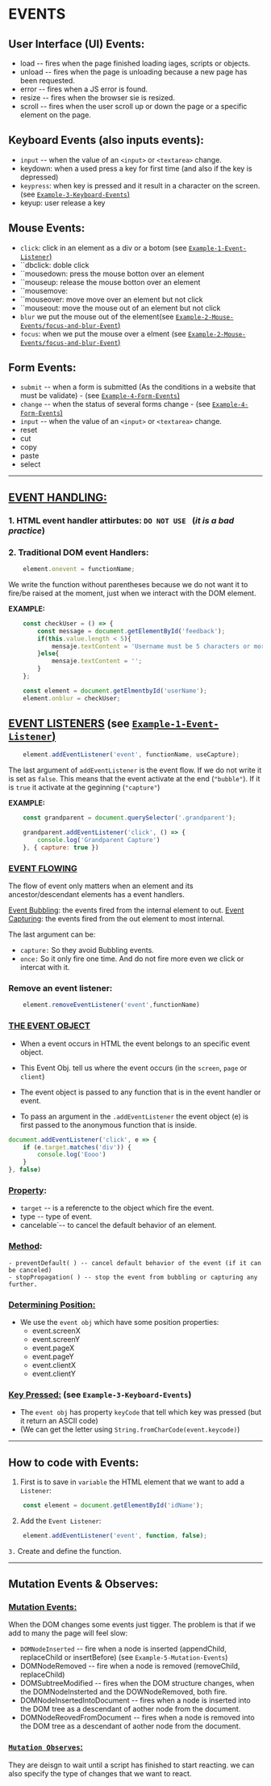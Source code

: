 # EVENTS

## User Interface (UI) Events:
- load -- fires when the page finished loading iages, scripts or objects.
- unload -- fires when the page is unloading because a new page has been requested.
- error -- fires when a JS error is found.
- resize -- fires when the browser sie is resized.
- scroll -- fires when the user scroll up or down the page or a specific element on the page.

## Keyboard Events (also inputs events):
- ``input`` -- when the value of an ``<input>`` or ``<textarea>`` change.
- keydown: when a used press a key for first time (and also if the key is depressed)
- ``keypress``: when key is pressed and it result in a character on the screen. (see <ins>``Example-3-Keyboard-Events``)
- keyup: user release a key

## Mouse Events:
- ``click``: click in an element as a div or a botom (see <ins>``Example-1-Event-Listener``)
- ``dbclick: doble click
- ``mousedown: press the mouse botton over an element
- ``mouseup: release the mouse botton over an element
- ``mousemove: 
- ``mouseover: move move over an element but not click
- ``mouseout: move the mouse out of an element but not click
- ``blur`` we put the mouse out of the element(see  <ins>``Example-2-Mouse-Events/focus-and-blur-Event``)
- ``focus``: when we put the mouse over a elment (see <ins>``Example-2-Mouse-Events/focus-and-blur-Event``)

## Form Events:
- ``submit`` -- when a form is submitted (As the conditions in a website that must be validate) - (see <ins>``Example-4-Form-Events``)
- ``change`` -- when the status of several forms change - (see <ins>``Example-4-Form-Events``)
- ``input`` -- when the value of an ``<input>`` or ``<textarea>`` change.
- reset
- cut
- copy
- paste
- select

---

## <ins>EVENT HANDLING:

 ### 1. HTML event handler attirbutes: **``DO NOT USE ``** (*it is a bad practice*)

### 2. Traditional DOM event Handlers: 
```javascript
    element.onevent = functionName;
``` 
We write the function without parentheses because we do not want it to fire/be raised 
at the moment, just when we interact with the DOM element.

**EXAMPLE:**
```javascript
    const checkUser = () => {
        const message = document.getElementById('feedback');
        if(this.value.length < 5){
            mensaje.textContent = 'Username must be 5 characters or more';
        }else{
            mensaje.textContent = '';
        }
    };

    const element = document.getElmentbyId('userName');
    element.onblur = checkUser;
```

## <ins> EVENT LISTENERS</ins> (see <ins>``Example-1-Event-Listener``)
```js
    element.addEventListener('event', functionName, useCapture);
```
The last argument of ``addEventListener`` is the event flow.
If we do not write it is set as ``false``. This means that the event activate at the end (``"bubble"``).
If it is ``true`` it activate at the geginning (``"capture"``)

**EXAMPLE:**
```js
    const grandparent = document.querySelector('.grandparent');

    grandparent.addEventListener('click', () => {
        console.log('Grandparent Capture')
    }, { capture: true })
```

### <ins>**EVENT FLOWING**
The flow of event only matters when an element and its ancestor/descendant elements has a event handlers.

<ins>Event Bubbling</ins>: the events fired from the internal element to out.
<ins>Event Capturing</ins>: the events fired from the out element to most internal.

The last argument can be:
- ``capture:`` So they avoid Bubbling events.
- ``once:`` So it only fire one time. And do not fire more even we click or intercat with it.

### **Remove an event listener:**
```js
    element.removeEventListener('event',functionName)
```

### <ins>**THE EVENT OBJECT**
- When a event occurs in HTML the event belongs to an specific event object.
- This Event Obj. tell us where the event occurs (in the ``screen``, ``page`` or ``client``)
- The event object is passed to any function that is in the event handler or event.

- To pass an argument in the ``.addEventListener`` the event object (e) is first passed to the anonymous function that is inside.
```js
document.addEventListener('click', e => {
    if (e.target.matches('div')) {
        console.log('Eooo')
    }
}, false)
```

### <ins>Property</ins>:
- ``target`` -- is a referencte to the object which fire the event.
- type -- type of event.
- cancelable`-- to cancel the default behavior of an element.


### <ins>Method</ins>:
    - preventDefault( ) -- cancel default behavior of the event (if it can be canceled)
    - stopPropagation( ) -- stop the event from bubbling or capturing any further.


### <ins> Determining Position:
- We use the ``event obj`` which have some position properties:
    - event.screenX
    - event.screenY
    - event.pageX
    - event.pageY
    - event.clientX
    - event.clientY

### <ins> Key Pressed:</ins> (see ``Example-3-Keyboard-Events``)
- The ``event obj`` has property ``keyCode`` that tell which key was pressed (but it return an ASCII code)
- (We can get the letter using ``String.fromCharCode(event.keycode)``)

---

## How to code with Events:
1. First is to save in ``variable`` the HTML element that we want to add a ``Listener``:
```js
    const element = document.getElementById('idName');
```
2. Add the ``Event Listener``:
```js
    element.addEventListener('event', function, false);
```
`3.` Create and define the function.

---

## Mutation Events & Observes:

### <ins> Mutation Events:
When the DOM changes some events just tigger. The problem is that if we add to many the page will feel slow:
- ``DOMNodeInserted`` -- fire when a node is inserted (appendChild, replaceChild or insertBefore) </ins> (see ``Example-5-Mutation-Events``)
- DOMNodeRemoved -- fire when a node is removed (removeChild, replaceChild)
- DOMSubtreeModified -- fires when the DOM structure changes, when the DOMNodeInsterted and the DOWNodeRemoved, both fire.
- DOMNodeInsertedIntoDocument -- fires when a node is inserted into the DOM tree as a descendant of aother node from the document.
- DOMNodeReovedFromDocument -- fires when a node is removed into the DOM tree as a descendant of aother node from the document.

### <ins> ``Mutation Observes``:
They are deisgn to wait until a script has finished to start reacting. we can also specify the type of changes that we want to react.